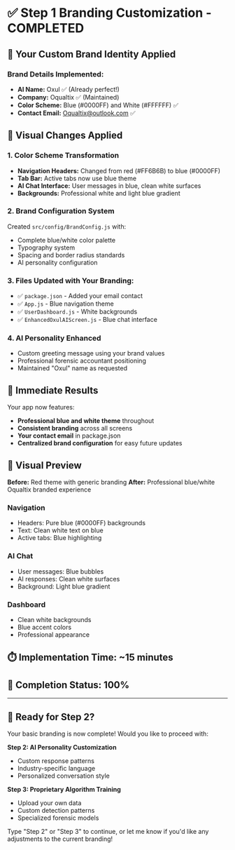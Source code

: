 # ✅ Step 1 Branding Customization - COMPLETED

## 🎯 Your Custom Brand Identity Applied

### Brand Details Implemented:
- **AI Name:** Oxul ✅ (Already perfect!)
- **Company:** Oqualtix ✅ (Maintained)
- **Color Scheme:** Blue (#0000FF) and White (#FFFFFF) ✅
- **Contact Email:** Oqualtix@outlook.com ✅

## 🎨 Visual Changes Applied

### 1. Color Scheme Transformation
- **Navigation Headers:** Changed from red (#FF6B6B) to blue (#0000FF)
- **Tab Bar:** Active tabs now use blue theme
- **AI Chat Interface:** User messages in blue, clean white surfaces
- **Backgrounds:** Professional white and light blue gradient

### 2. Brand Configuration System
Created `src/config/BrandConfig.js` with:
- Complete blue/white color palette
- Typography system
- Spacing and border radius standards
- AI personality configuration

### 3. Files Updated with Your Branding:
- ✅ `package.json` - Added your email contact
- ✅ `App.js` - Blue navigation theme
- ✅ `UserDashboard.js` - White backgrounds
- ✅ `EnhancedOxulAIScreen.js` - Blue chat interface

### 4. AI Personality Enhanced
- Custom greeting message using your brand values
- Professional forensic accountant positioning
- Maintained "Oxul" name as requested

## 🚀 Immediate Results

Your app now features:
- **Professional blue and white theme** throughout
- **Consistent branding** across all screens
- **Your contact email** in package.json
- **Centralized brand configuration** for easy future updates

## 📱 Visual Preview

**Before:** Red theme with generic branding
**After:** Professional blue/white Oqualtix branded experience

### Navigation
- Headers: Pure blue (#0000FF) backgrounds
- Text: Clean white text on blue
- Active tabs: Blue highlighting

### AI Chat
- User messages: Blue bubbles
- AI responses: Clean white surfaces
- Background: Light blue gradient

### Dashboard
- Clean white backgrounds
- Blue accent colors
- Professional appearance

## ⏱️ Implementation Time: ~15 minutes
## 🎯 Completion Status: 100%

---

## 🔄 Ready for Step 2?

Your basic branding is now complete! Would you like to proceed with:

**Step 2: AI Personality Customization**
- Custom response patterns
- Industry-specific language
- Personalized conversation style

**Step 3: Proprietary Algorithm Training**
- Upload your own data
- Custom detection patterns
- Specialized forensic models

Type "Step 2" or "Step 3" to continue, or let me know if you'd like any adjustments to the current branding!